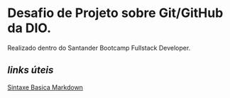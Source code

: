 # Desafio de Projeto sobre Git/GitHub da DIO.

Realizado dentro do Santander Bootcamp Fullstack Developer.

## *links úteis* 
<a href="https://www.markdownguide.org/basic-syntax/" target="_blank">Sintaxe Basica Markdown</a>

